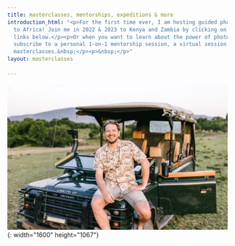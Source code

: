 ```yaml
---
title: masterclasses, mentorships, expeditions & more
introduction_html: "<p>For the first time ever, I am hosting guided photography expeditions
  to Africa! Join me in 2022 & 2023 to Kenya and Zambia by clicking on one of the
  links below.</p><p>Or when you want to learn about the power of photographic story-telling,
  subscribe to a personal 1-on-1 mentorship session, a virtual session or one of the
  masterclasses.&nbsp;</p><p>&nbsp;</p>"
layout: masterclasses

---
```

![](/uploads/757a4672-a-1.jpg){: width="1600" height="1067"}​​​​​​